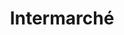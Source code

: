 ---
title: "Intermarché"
url: /draguignan/intermarche-avenue-pierre-brossolette/
shop: supermarché
---